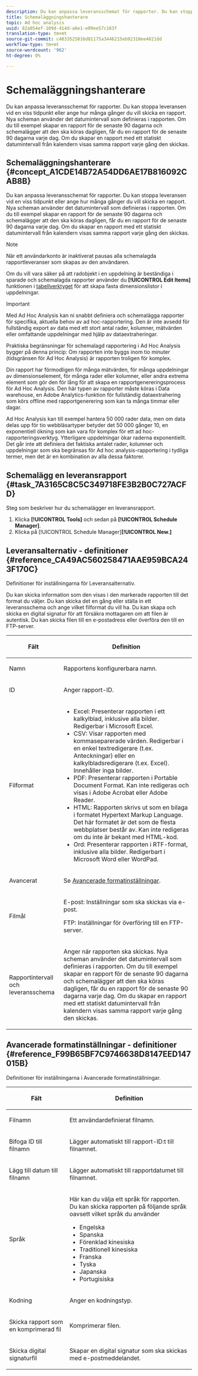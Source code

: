 ```yaml
---
description: Du kan anpassa leveransschemat för rapporter. Du kan stoppa leveransen vid en viss tidpunkt eller ange hur många gånger du vill skicka en rapport. Nya scheman använder det datumintervall som definieras i rapporten. Om du till exempel skapar en rapport för de senaste 90 dagarna och schemalägger att den ska köras dagligen, får du en rapport för de senaste 90 dagarna varje dag. Om du skapar en rapport med ett statiskt datumintervall från kalendern visas samma rapport varje gång den skickas.
title: Schemaläggningshanterare
topic: Ad hoc analysis
uuid: 82a054ef-109d-414d-a6e1-e09ee57c163f
translation-type: tm+mt
source-git-commit: c4833525816d81175a3446215eb92310ee4021dd
workflow-type: tm+mt
source-wordcount: '962'
ht-degree: 0%

---
```



# Schemaläggningshanterare

Du kan anpassa leveransschemat för rapporter. Du kan stoppa leveransen vid en viss tidpunkt eller ange hur många gånger du vill skicka en rapport. Nya scheman använder det datumintervall som definieras i rapporten. Om du till exempel skapar en rapport för de senaste 90 dagarna och schemalägger att den ska köras dagligen, får du en rapport för de senaste 90 dagarna varje dag. Om du skapar en rapport med ett statiskt datumintervall från kalendern visas samma rapport varje gång den skickas.

## Schemaläggningshanterare {#concept_A1CDE14B72A54DD6AE17B816092CAB8B}

Du kan anpassa leveransschemat för rapporter. Du kan stoppa leveransen vid en viss tidpunkt eller ange hur många gånger du vill skicka en rapport. Nya scheman använder det datumintervall som definieras i rapporten. Om du till exempel skapar en rapport för de senaste 90 dagarna och schemalägger att den ska köras dagligen, får du en rapport för de senaste 90 dagarna varje dag. Om du skapar en rapport med ett statiskt datumintervall från kalendern visas samma rapport varje gång den skickas.

>[!NOTE]
>
>När ett användarkonto är inaktiverat pausas alla schemalagda rapportleveranser som skapas av den användaren.

Om du vill vara säker på att radobjekt i en uppdelning är beständiga i sparade och schemalagda rapporter använder du **[!UICONTROL Edit Items]** funktionen i [tabellverktyget](/help/analyze/ad-hoc-analysis/c-tablebuilder.md) för att skapa fasta dimensionslistor i uppdelningar.

>[!IMPORTANT]
>
>Med Ad Hoc Analysis kan ni snabbt definiera och schemalägga rapporter för specifika, aktuella behov av ad hoc-rapportering. Den är inte avsedd för fullständig export av data med ett stort antal rader, kolumner, mätvärden eller omfattande uppdelningar med hjälp av dataextraheringar.
>
>Praktiska begränsningar för schemalagd rapportering i Ad Hoc Analysis bygger på denna princip: Om rapporten inte byggs inom tio minuter (tidsgränsen för Ad Hoc Analysis) är rapporten troligen för komplex.
>
>Din rapport har förmodligen för många mätvärden, för många uppdelningar av dimensionselement, för många rader eller kolumner, eller andra extrema element som gör den för lång för att skapa en rapportgenereringsprocess för Ad Hoc Analysis. Den här typen av rapporter måste köras i Data warehouse, en Adobe Analytics-funktion för fullständig dataextrahering som körs offline med rapportgenerering som kan ta många timmar eller dagar.
>
>Ad Hoc Analysis kan till exempel hantera 50 000 rader data, men om data delas upp för tio webbläsartyper betyder det 50 000 gånger 10, en exponentiell ökning som kan vara för komplex för ett ad hoc-rapporteringsverktyg. Ytterligare uppdelningar ökar raderna exponentiellt. Det går inte att definiera det faktiska antalet rader, kolumner och uppdelningar som ska begränsas för Ad hoc analysis-rapportering i tydliga termer, men det är en kombination av alla dessa faktorer.

## Schemalägg en leveransrapport {#task_7A3165C8C5C349718FE3B2B0C727ACFD}

Steg som beskriver hur du schemalägger en leveransrapport.

<!-- 

t_schedule_delivery.xml

 -->

1. Klicka **[!UICONTROL Tools]** och sedan på **[!UICONTROL Schedule Manager]**.
1. Klicka på [!UICONTROL Schedule Manager]**[!UICONTROL New.]**

## Leveransalternativ - definitioner {#reference_CA49AC560258471AAE959BCA243F170C}

Definitioner för inställningarna för Leveransalternativ.

<!-- 

r_delivery_options.xml

 -->

Du kan skicka information som den visas i den markerade rapporten till det format du väljer. Du kan skicka det en gång eller ställa in ett leveransschema och ange vilket filformat du vill ha. Du kan skapa och skicka en digital signatur för att försäkra mottagaren om att filen är autentisk. Du kan skicka filen till en e-postadress eller överföra den till en FTP-server.

<table id="table_C18A0F1C9E214EB585A29801BA2400F8"> 
 <thead> 
  <tr> 
   <th colname="col1" class="entry"> <p>Fält </p> </th> 
   <th colname="col2" class="entry"> <p>Definition </p> </th> 
  </tr> 
 </thead>
 <tbody> 
  <tr> 
   <td colname="col1"> <p>Namn </p> </td> 
   <td colname="col2"> <p> Rapportens konfigurerbara namn. </p> </td> 
  </tr> 
  <tr> 
   <td colname="col1"> <p>ID </p> </td> 
   <td colname="col2"> <p>Anger rapport-ID. </p> </td> 
  </tr> 
  <tr> 
   <td colname="col1"> <p> Filformat </p> </td> 
   <td colname="col2"> 
    <ul id="ul_711C2D9B216C48359F7B42521D927872"> 
     <li id="li_36E8DEFDA1B84890A4204A6DFF4E0267">Excel: Presenterar rapporten i ett kalkylblad, inklusive alla bilder. Redigerbar i Microsoft Excel. </li> 
     <li id="li_C918FA3AE8194BD2B59E554DAC7CBBE2">CSV: Visar rapporten med kommaseparerade värden. Redigerbar i en enkel textredigerare (t.ex. Anteckningar) eller en kalkylbladsredigerare (t.ex. Excel). Innehåller inga bilder. </li> 
     <li id="li_B7C8C098C5264B349C21077A0DEFE059">PDF: Presenterar rapporten i Portable Document Format. Kan inte redigeras och visas i Adobe Acrobat eller Adobe Reader. </li> 
     <li id="li_B1183DB25DE34B689FBD0E5B44691F49">HTML: Rapporten skrivs ut som en bilaga i formatet Hypertext Markup Language. Det här formatet är det som de flesta webbplatser består av. Kan inte redigeras om du inte är bekant med HTML-kod. </li> 
     <li id="li_5ED5F1862AB1490A9FF5695FF9F52C5E">Ord: Presenterar rapporten i RTF-format, inklusive alla bilder. Redigerbart i Microsoft Word eller WordPad. </li> 
    </ul> </td> 
  </tr> 
  <tr> 
   <td colname="col1"> <p> Avancerat </p> </td> 
   <td colname="col2"> <p> Se <a href="/help/analyze/ad-hoc-analysis/c-schedule.md"   > Avancerade formatinställningar</a>. </p> </td> 
  </tr> 
  <tr> 
   <td colname="col1"> <p>Filmål </p> </td> 
   <td colname="col2"> <p>E-post: Inställningar som ska skickas via e-post. </p> <p>FTP: Inställningar för överföring till en FTP-server. </p> </td> 
  </tr> 
  <tr> 
   <td colname="col1"> <p>Rapportintervall och leveransschema </p> </td> 
   <td colname="col2"> <p>Anger när rapporten ska skickas. Nya scheman använder det datumintervall som definieras i rapporten. Om du till exempel skapar en rapport för de senaste 90 dagarna och schemalägger att den ska köras dagligen, får du en rapport för de senaste 90 dagarna varje dag. Om du skapar en rapport med ett statiskt datumintervall från kalendern visas samma rapport varje gång den skickas. </p> </td> 
  </tr> 
 </tbody> 
</table>

## Avancerade formatinställningar - definitioner {#reference_F99B65BF7C9746638D8147EED147015B}

Definitioner för inställningarna i Avancerade formatinställningar.

<!-- 

r_advanced_format_settings_dsc.xml

 -->

<table id="table_CD0888E8390745F4B83DF6AC69CB0854"> 
 <thead> 
  <tr> 
   <th colname="col1" class="entry"> <p>Fält </p> </th> 
   <th colname="col2" class="entry"> <p>Definition </p> </th> 
  </tr> 
 </thead>
 <tbody> 
  <tr> 
   <td colname="col1"> <p>Filnamn </p> </td> 
   <td colname="col2"> <p>Ett användardefinierat filnamn. </p> </td> 
  </tr> 
  <tr> 
   <td colname="col1"> <p>Bifoga ID till filnamn </p> </td> 
   <td colname="col2"> <p>Lägger automatiskt till rapport-ID:t till filnamnet. </p> </td> 
  </tr> 
  <tr> 
   <td colname="col1"> <p> Lägg till datum till filnamn </p> </td> 
   <td colname="col2"> <p> Lägger automatiskt till rapportdatumet till filnamnet. </p> </td> 
  </tr> 
  <tr> 
   <td colname="col1"> <p>Språk </p> </td> 
   <td colname="col2"> <p> Här kan du välja ett språk för rapporten. Du kan skicka rapporten på följande språk oavsett vilket språk du använder </p> 
    <ul id="ul_BD3D331B0D6146F79A6D254136E43920"> 
     <li id="li_0EE6A371B1BB4627BD3F64BD0EF07E44">Engelska </li> 
     <li id="li_5EF76261928543FDB36D99E4C89DE994">Spanska </li> 
     <li id="li_FABF47E8CD64486BA1567E02460422C5">Förenklad kinesiska </li> 
     <li id="li_8A6BC2DE92DB47DA9397B8931D8DCC6E">Traditionell kinesiska </li> 
     <li id="li_EDA24D700BE040E8B839B82E31DABC28">Franska </li> 
     <li id="li_A8D41DCCC91542BB8D0A522EC99575E8">Tyska </li> 
     <li id="li_E9F73C93C94A46B78BCE85A7261CEDD4">Japanska </li> 
     <li id="li_699B97050AA54D818659C191F4594E4E">Portugisiska </li> 
    </ul> </td> 
  </tr> 
  <tr> 
   <td colname="col1"> <p>Kodning </p> </td> 
   <td colname="col2"> <p>Anger en kodningstyp. </p> </td> 
  </tr> 
  <tr> 
   <td colname="col1"> <p> Skicka rapport som en komprimerad fil </p> </td> 
   <td colname="col2"> <p> Komprimerar filen. </p> </td> 
  </tr> 
  <tr> 
   <td colname="col1"> <p>Skicka digital signaturfil </p> </td> 
   <td colname="col2"> <p>Skapar en digital signatur som ska skickas med e-postmeddelandet. </p> </td> 
  </tr> 
 </tbody> 
</table>

